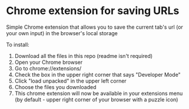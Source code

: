 # Chrome extension for saving URLs
Simple Chrome extension that allows you to save the current tab's url (or your own input) in the browser's local storage

To install:
1. Download all the files in this repo (readme isn't required)
2. Open your Chrome browser
3. Go to chrome://extensions/
4. Check the box in the upper right corner that says "Developer Mode"
5. Click "load unpacked" in the upper left corner
6. Choose the files you downloaded
7. This chrome extension will now be available in your extensions menu (by default - upper right corner of your browser with a puzzle icon)
